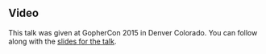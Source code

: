 <!--
{
"name" : "cayley",
"version" : "0.1",
"title" : "Cayley: Building a Graph Database",
"description" : "Written in Go, Cayley is a graph database based on technology behind Freebase.com.",
"homepage" : "https://github.com/gophercon/2015-talks/blob/master/Barak%20Michener%20-%20Cayley:%20Building%20a%20Graph%20Database/Cayley%20-%20Building%20a%20Graph%20Database.pdf",
"canonicalSource" : "https://github.com/gophercon/2015-talks/blob/master/Barak%20Michener%20-%20Cayley:%20Building%20a%20Graph%20Database/Cayley%20-%20Building%20a%20Graph%20Database.pdf",
"freshnessDate" : 2015-07-28,
"license" : "All Rights Reserved"
}
-->

<!-- @section -->

## Video

This talk was given at GopherCon 2015 in Denver Colorado. You can follow along with the [slides for the talk](https://github.com/gophercon/2015-talks/blob/master/Barak%20Michener%20-%20Cayley:%20Building%20a%20Graph%20Database/Cayley%20-%20Building%20a%20Graph%20Database.pdf).

<!-- @asset, "contentType": "outlearn/video", "provider": "youtube", "url": "https://www.youtube.com/embed/-9kWbPmSyCI" -->
